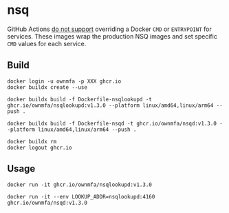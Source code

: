 # nsq

GitHub Actions
[do not support](https://github.community/t/how-do-i-properly-override-a-service-entrypoint/17435)
overriding a Docker `CMD` or `ENTRYPOINT` for services. These images wrap the
production NSQ images and set specific `CMD` values for each service.

## Build

```
docker login -u ownmfa -p XXX ghcr.io
docker buildx create --use

docker buildx build -f Dockerfile-nsqlookupd -t ghcr.io/ownmfa/nsqlookupd:v1.3.0 --platform linux/amd64,linux/arm64 --push .

docker buildx build -f Dockerfile-nsqd -t ghcr.io/ownmfa/nsqd:v1.3.0 --platform linux/amd64,linux/arm64 --push .

docker buildx rm
docker logout ghcr.io
```

## Usage

```
docker run -it ghcr.io/ownmfa/nsqlookupd:v1.3.0

docker run -it --env LOOKUP_ADDR=nsqlookupd:4160 ghcr.io/ownmfa/nsqd:v1.3.0
```
